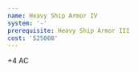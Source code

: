```yaml
---
name: Heavy Ship Armor IV
system: '-'
prerequisite: Heavy Ship Armor III
cost: '525000'
---
```

+4 AC